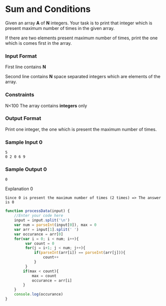 # Sum and Conditions

Given an array **A** of **N** integers. Your task is to print that integer which is present maximum number of times in the given array.

If there are two elements present maximum number of times, print the one which is comes first in the array.

### Input Format

First line contains **N**

Second line contains **N** space separated integers which are elements of the array.

### Constraints

N<100
The array contains **integers** only

### Output Format

Print one integer, the one which is present the maximum number of times.

### Sample Input 0

```
5
0 2 0 6 9
```

### Sample Output 0
```
0
```
Explanation 0
```
Since 0 is present the maximum number of times (2 times) => The answer is 0
```

```javascript
function processData(input) {
    //Enter your code here
    input = input.split('\n')
    var num = parseInt(input[0]), max = 0 
    var arr = input[1].split(' ')
    var occurance = arr[0]
    for(var i = 0; i < num; i++){
         var count = 0
         for(j = i+1; j < num; j++){
             if(parseInt(arr[i]) == parseInt(arr[j])){
                 count++
             }
         }
        if(max < count){
            max = count
            occurance = arr[i]
        }
    }
    console.log(occurance)
}    
```


